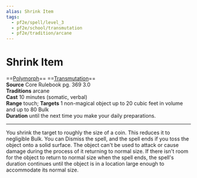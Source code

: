 ```yaml
---
alias: Shrink Item 
tags:
  - pf2e/spell/level_3
  - pf2e/school/transmutation
  - pf2e/tradition/arcane
---
```


# Shrink Item

==[Polymorph](Polymorph.md)== ==[Transmutation](Transmutation.md)==  
__Source__ Core Rulebook pg. 369 3.0  
**Traditions** arcane  
**Cast** 10 minutes (somatic, verbal)  
**Range** touch; **Targets** 1 non-magical object up to 20 cubic feet in volume and up to 80 Bulk  
**Duration** until the next time you make your daily preparations.

---

You shrink the target to roughly the size of a coin. This reduces it to negligible Bulk. You can Dismiss the spell, and the spell ends if you toss the object onto a solid surface. The object can't be used to attack or cause damage during the process of it returning to normal size. If there isn't room for the object to return to normal size when the spell ends, the spell's duration continues until the object is in a location large enough to accommodate its normal size.
